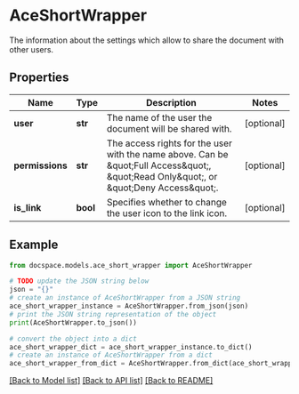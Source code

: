 # AceShortWrapper

The information about the settings which allow to share the document with other users.

## Properties

Name | Type | Description | Notes
------------ | ------------- | ------------- | -------------
**user** | **str** | The name of the user the document will be shared with. | [optional] 
**permissions** | **str** | The access rights for the user with the name above.  Can be \&quot;Full Access\&quot;, \&quot;Read Only\&quot;, or \&quot;Deny Access\&quot;. | [optional] 
**is_link** | **bool** | Specifies whether to change the user icon to the link icon. | [optional] 

## Example

```python
from docspace.models.ace_short_wrapper import AceShortWrapper

# TODO update the JSON string below
json = "{}"
# create an instance of AceShortWrapper from a JSON string
ace_short_wrapper_instance = AceShortWrapper.from_json(json)
# print the JSON string representation of the object
print(AceShortWrapper.to_json())

# convert the object into a dict
ace_short_wrapper_dict = ace_short_wrapper_instance.to_dict()
# create an instance of AceShortWrapper from a dict
ace_short_wrapper_from_dict = AceShortWrapper.from_dict(ace_short_wrapper_dict)
```
[[Back to Model list]](../README.md#documentation-for-models) [[Back to API list]](../README.md#documentation-for-api-endpoints) [[Back to README]](../README.md)



